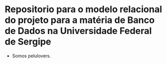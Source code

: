 # Repositorio para o modelo relacional do projeto para a matéria de Banco de Dados na Universidade Federal de Sergipe
- Somos pelulovers.